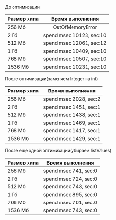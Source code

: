 До оптимизации

| Размер хипа |     Время выполнения     |
|:------------|:------------------------:|
| 256 Мб      |     OutOfMemoryError     |
| 2   Гб      | spend msec:10123, sec:10 |
| 512 Мб      | spend msec:12061, sec:12 |
| 1 Гб        | spend msec:10409, sec:10 |
| 768 Мб      | spend msec:10507, sec:10 |
| 1536 Мб     | spend msec:10231, sec:10 |

После оптимизации(заменяем Integer на int)

| Размер хипа |    Время выполнения    |
|:------------|:----------------------:|
| 256 Мб      | spend msec:2028, sec:2 |
| 2   Гб      | spend msec:1451, sec:1 |
| 512 Мб      | spend msec:1438, sec:1 |
| 1 Гб        | spend msec:1469, sec:1 |
| 768 Мб      | spend msec:1417, sec:1 |
| 1536 Мб     | spend msec:1429, sec:1 |

После еще одной оптимизации(убираем listValues)


| Размер хипа |    Время выполнения    |
|:------------|:----------------------:|
| 256 Мб      | spend msec:741, sec:0 |
| 2   Гб      | spend msec:724, sec:0 |
| 512 Мб      | spend msec:743, sec:0 |
| 1 Гб        | spend msec:895, sec:0 |
| 768 Мб      | spend msec:761, sec:0 |
| 1536 Мб     | spend msec:743, sec:0 |